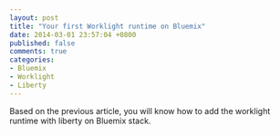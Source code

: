 ```yaml
---
layout: post
title: "Your first Worklight runtime on Bluemix"
date: 2014-03-01 23:57:04 +0800
published: false
comments: true
categories: 
- Bluemix
- Worklight
- Liberty
---
```

Based on the previous article, you will know how to add the worklight runtime with liberty on Bluemix stack.

